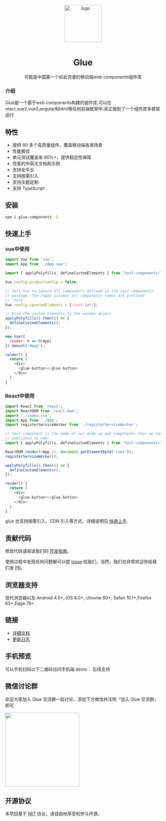 <p align="center">
    <img alt="logo" src="https://grasilife.github.io/material/logo.svg" width="120" style="margin-bottom: 10px;">
</p>

<h1 align="center">Glue</h1>

<p align="center">可能是中国第一个如此完善的移动端web components组件库</p>

### 介绍

Glue是一个基于web components构建的组件库,可以在react,vue2,vue3,angular和html等任何前端框架中,真正做到了一个组件库多框架运行

## 特性

- 提供 60 多个高质量组件，覆盖移动端各类场景
- 性能极佳
- 单元测试覆盖率 90%+，提供稳定性保障
- 完善的中英文文档和示例
- 支持全平台
- 支持按需引入
- 支持主题定制
- 支持 TypeScript

## 安装

```bash
npm i glue-components -S

```

## 快速上手

### vue中使用

```js
import Vue from 'vue';
import App from './App.vue';

import { applyPolyfills, defineCustomElements } from 'test-components/loader';

Vue.config.productionTip = false;

// Tell Vue to ignore all components defined in the test-components
// package. The regex assumes all components names are prefixed
// 'test'
Vue.config.ignoredElements = [/test-\w*/];

// Bind the custom elements to the window object
applyPolyfills().then(() => {
  defineCustomElements();
});

new Vue({
  render: h => h(App)
}).$mount('#app');
```

```js
render() {
  return (
    <div>
      <glue-button></glue-button>
    </div>
  )
}
```

### React中使用

```js
import React from 'react';
import ReactDOM from 'react-dom';
import './index.css';
import App from './App';
import registerServiceWorker from './registerServiceWorker';

// test-component is the name of our made up web components that we have
// published to npm:
import { applyPolyfills, defineCustomElements } from 'test-components/loader';

ReactDOM.render(<App />, document.getElementById('root'));
registerServiceWorker();

applyPolyfills().then(() => {
  defineCustomElements();
});
```

```js
render() {
  return (
    <div>
      <glue-button></glue-button>
    </div>
  )
}
```

glue 也支持按需引入、CDN 引入等方式，详细说明见 [快速上手](https://grasilife.github.io/glue/#/zh-CN/quickstart).

## 贡献代码

修改代码请阅读我们的 [开发指南](https://grasilife.github.io/glue/#/zh-CN/contribution)。

使用过程中发现任何问题都可以提 [Issue](https://github.com/grasilife/glue/issues) 给我们，当然，我们也非常欢迎你给我们发 [PR](https://github.com/grasilife/glue/pulls)。

## 浏览器支持

现代浏览器以及 Android 4.0+, iOS 8.0+, chrome 60+, Safari 10.1+,Firefox 63+,Edge 79+

## 链接

- [详细文档](https://grasilife.github.io/glue/#/zh-CN/home)
- [更新日志](https://grasilife.github.io/glue/#/zh-CN/changelog-v3)

## 手机预览

可以手机扫码以下二维码访问手机端 demo：
后续支持

## 微信讨论群

欢迎大家加入 Glue 交流群一起讨论，添加下方微信并注明『加入 Glue 交流群』即可

<img src="https://grasilife.github.io/material/wechat.jpeg" width="240" height="240" >

## 开源协议

本项目基于 [MIT](https://zh.wikipedia.org/wiki/MIT%E8%A8%B1%E5%8F%AF%E8%AD%89) 协议，请自由地享受和参与开源。
